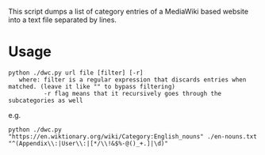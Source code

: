 

This script dumps a list of category entries of a MediaWiki based website into a text file separated by lines.


# Usage

```
python ./dwc.py url file [filter] [-r]
   where: filter is a regular expression that discards entries when matched. (leave it like "" to bypass filtering)
          -r flag means that it recursively goes through the subcategories as well
```


e.g.
```
python ./dwc.py "https://en.wiktionary.org/wiki/Category:English_nouns" ./en-nouns.txt "^(Appendix\\:|User\\:|[*/\\!&$%-@()_+.]|\d)"
```

